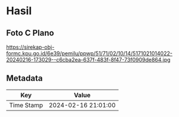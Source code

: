 # Hasil

## Foto C Plano

https://sirekap-obj-formc.kpu.go.id/6e39/pemilu/ppwp/51/71/02/10/14/5171021014022-20240216-173029--c6cba2ea-637f-483f-8f47-73f0909de864.jpg


## Metadata

| Key        | Value               |
| ---------- | ------------------- |
| Time Stamp | 2024-02-16 21:01:00 |




